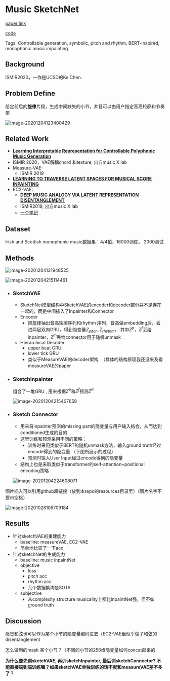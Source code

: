 <script type="text/x-mathjax-config">   MathJax.Hub.Config({     tex2jax: {       inlineMath: [ ['$','$'], ["\\(","\\)"] ],       processEscapes: true     }   }); </script>

<script src="https://cdn.mathjax.org/mathjax/latest/MathJax.js?config=TeX-AMS-MML_HTMLorMML" type="text/javascript"></script>

# Music SketchNet

[paper link](https://arxiv.org/pdf/2008.01291v1.pdf)

[code](https://github.com/RetroCirce/Music-SketchNet)

Tags: Controllable generation, symbolic, pitch and rhythm, BERT-inspired, monophonic music impainting

## Background

ISMIR2020，一作是UCSD的Ke Chen.

## Problem Define

给定前后的**旋律**片段，生成中间缺失的小节，并且可以由用户指定音高轮廓和节奏型

![image-20201204123400429](https://github.com/CCOM-AI-Music-Lab/MT-paper-notes/blob/main/resources/sketchnet-probdef.png)

## 

## Related Work

- [**Learning Interpretable Representation for Controllable Polyphonic Music Generation**](https://arxiv.org/pdf/2008.07122.pdf)
- ISMIR 2020，VAE解耦chord 和texture, 出自music X lab
- Measure-VAE: 
    - ISMIR 2019
- [**LEARNING TO TRAVERSE LATENT SPACES FOR MUSICAL SCORE INPAINTING**](https://arxiv.org/pdf/1907.01164)
- EC2-VAE:
    - [**DEEP MUSIC ANALOGY VIA LATENT REPRESENTATION DISENTANGLEMENT**](https://arxiv.org/pdf/1906.03626.pdf)
    - ISMIR2019, 出自music X lab
    - [一个笔记](https://ldzhangyx.github.io/2019/07/29/ec2vae/)

## Dataset

Irish and Scottish monophonic music数据集：4/4拍，16000训练， 2000测试

## Methods
![image-20201204131948525](https://github.com/CCOM-AI-Music-Lab/MT-paper-notes/blob/main/resources/sketchnet-model.png)

![image-20201204215114461](https://github.com/CCOM-AI-Music-Lab/MT-paper-notes/blob/main/resources/sketchnet-formular.png)

- ### SketchVAE

    - SketchNet模型结构中SketchVAE的encoder和decoder部分并不是连在一起的，而是中间插入了Inpainter和Connector
    - Encoder
        - 把旋律抽出音高轮廓序列和rhythm 序列，音高做embedding后，丢进两层双向GRU，得到隐变量$Z_{pitch}, Z_{rhythm}$， 其中$Z^p，Z^f$丢给inpainter，$Z^m$丢给connector用于随机unmask
    - Hierarchical Decoder
        - upper beat GRU
        - lower tick GRU
        - 类似于MeasureVAE的decoder架构, （具体的结构原理我还没来及看measureVAE的paper

- ### SketchInpainter

    组合了一堆GRU , 用来根据$Z^p$和$Z^f$预测$Z^m$

    ![image-20201204215407658](https://github.com/CCOM-AI-Music-Lab/MT-paper-notes/blob/main/resources/sketchnet-inpainter.png)

- ### Sketch Connector

    - 用来将inpainter预测的missing part的隐变量与用户输入结合，从而达到conditioned生成的目的
    - 这里训练和预测采用不同的策略：
        - 训练时采用类似于BERT的随机unmask方法，输入ground truth经过encode得到的隐变量 （下图所展示的过程）
        - 预测时输入User Input经过encode得到的隐变量
    - 结构上也是采取类似于transformer的self-attention+positional encoding策略

    ![image-20201204224608071](https://github.com/CCOM-AI-Music-Lab/MT-paper-notes/blob/main/resources/sketchnet-connector.png)



图片插入可以引用github超链接（放到本repo的resources目录里）（图片名字不要带空格）

![image-20201028105709184](https://github.com/CCOM-AI-Music-Lab/MT-paper-notes/blob/main/resources/music_transformer_relative_local_attention.png)



## Results

- 针对sketchVAE的重建能力
    - baseline: measureVAE, EC2-VAE
    - 简单地比较了一下acc
- 针对sketchNet的生成能力
    - baseline: music inpaintNet
    - objective
        - loss
        - pitch acc
        - rhythm acc
        - 几个数据集均是SOTA
    - subjective
        - 从complexity structure musicality上都比inpaintNet强，但不如ground truth

## Discussion

感觉和弦也可以作为某个小节的隐变量编码进去（EC2-VAE里似乎做了和弦的disentanglement

怎么做到的mask 某个小节？（不同的小节的256维隐变量如何concat起来的

**为什么要先训sketchVAE, 再训sketchInpainter, 最后训sketchConnector? 不能直接端到端训练嘛？如果sketchVAE单独训练的话不就和measureVAE差不多了？**